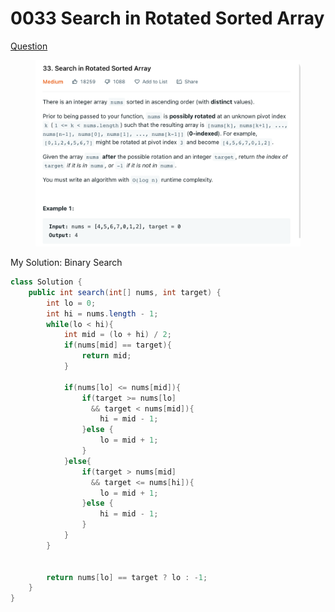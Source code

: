 # 0033 Search in Rotated Sorted Array

[Question](https://leetcode.com/problems/search-in-rotated-sorted-array/)

<figure><img src="../.gitbook/assets/image (1).png" alt=""><figcaption></figcaption></figure>



My Solution: Binary Search

```java
class Solution {
    public int search(int[] nums, int target) {
        int lo = 0;
        int hi = nums.length - 1;
        while(lo < hi){
            int mid = (lo + hi) / 2;
            if(nums[mid] == target){
                return mid;
            }
            
            if(nums[lo] <= nums[mid]){
                if(target >= nums[lo] 
                  && target < nums[mid]){
                    hi = mid - 1;
                }else {
                    lo = mid + 1;
                }
            }else{
                if(target > nums[mid]
                  && target <= nums[hi]){
                    lo = mid + 1;
                }else {
                    hi = mid - 1;
                }
            }
        }
        
        
        return nums[lo] == target ? lo : -1;
    }
}
```

